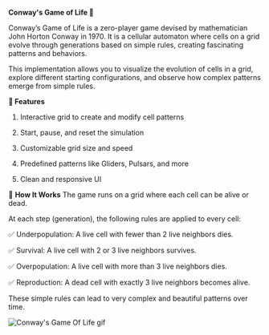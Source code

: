 **Conway's Game of Life 🧬**

Conway’s Game of Life is a zero-player game devised by mathematician John Horton Conway in 1970. It is a cellular automaton where cells on a grid evolve through generations based on simple rules, creating fascinating patterns and behaviors.

This implementation allows you to visualize the evolution of cells in a grid, explore different starting configurations, and observe how complex patterns emerge from simple rules.

**🌟 Features**
  1. Interactive grid to create and modify cell patterns

  2. Start, pause, and reset the simulation

  3. Customizable grid size and speed

  4. Predefined patterns like Gliders, Pulsars, and more

  5. Clean and responsive UI

🚀 **How It Works**
The game runs on a grid where each cell can be alive or dead.

At each step (generation), the following rules are applied to every cell:

 ✅ Underpopulation: A live cell with fewer than 2 live neighbors dies.

 ✅ Survival: A live cell with 2 or 3 live neighbors survives.

 ✅ Overpopulation: A live cell with more than 3 live neighbors dies.

 ✅ Reproduction: A dead cell with exactly 3 live neighbors becomes alive.

These simple rules can lead to very complex and beautiful patterns over time.

![Conway's Game Of Life gif](https://github.com/user-attachments/assets/92ac3342-7042-4dda-8536-4996166c9f7c)


